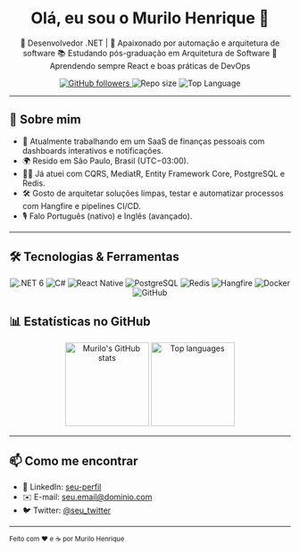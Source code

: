 <!--
  💡 Coloque o arquivo README.md na raiz de um repositório com o mesmo nome do seu usuário
  para que ele apareça automaticamente no seu perfil!
-->

<div align="center">
  <h1>Olá, eu sou o Murilo Henrique 👋</h1>

  <p>
    🎯 Desenvolvedor .NET | 🚀 Apaixonado por automação e arquitetura de software  
    📚 Estudando pós-graduação em Arquitetura de Software  
    🌱 Aprendendo sempre React e boas práticas de DevOps  
  </p>

  <!-- Badges de seguidores, repositórios e linguagens mais usadas -->
  <a href="https://github.com/seu-usuario">
    <img alt="GitHub followers" src="https://img.shields.io/github/followers/murilo433?label=Seguidores&style=social" />
  </a>
  <img src="https://img.shields.io/github/repo-size/seu-usuario/seu-usuario?label=Tamanho%20total" alt="Repo size" />
  <img src="https://img.shields.io/github/languages/top/seu-usuario/seu-repo-destacado" alt="Top Language" />
</div>

---

## 📖 Sobre mim

- 🔭 Atualmente trabalhando em um SaaS de finanças pessoais com dashboards interativos e notificações.  
- 🌍 Resido em São Paulo, Brasil (UTC−03:00).  
- 👨‍💻 Já atuei com CQRS, MediatR, Entity Framework Core, PostgreSQL e Redis.  
- 🛠 Gosto de arquitetar soluções limpas, testar e automatizar processos com Hangfire e pipelines CI/CD.  
- 🎙 Falo Português (nativo) e Inglês (avançado).

---

## 🛠️ Tecnologias & Ferramentas

<div align="center">
  <img src="https://img.shields.io/badge/.NET-6-blue?logo=dotnet" alt=".NET 6" />
  <img src="https://img.shields.io/badge/C%23-9.0-blueviolet?logo=c-sharp" alt="C#" />
  <img src="https://img.shields.io/badge/React-Native-20232A?logo=react" alt="React Native" />
  <img src="https://img.shields.io/badge/PostgreSQL-336791?logo=postgresql" alt="PostgreSQL" />
  <img src="https://img.shields.io/badge/Redis-DC382D?logo=redis" alt="Redis" />
  <img src="https://img.shields.io/badge/Hangfire-000000?logo=hangfire" alt="Hangfire" />
  <img src="https://img.shields.io/badge/Docker-2496ED?logo=docker" alt="Docker" />
  <img src="https://img.shields.io/badge/GitHub-A6ACAF?logo=github" alt="GitHub" />
</div>

## 📊 Estatísticas no GitHub

<!-- use o GitHub Readme Stats ou GitHub Profile README Generator -->
<div align="center">
  <img height="150" src="https://github-readme-stats.vercel.app/api?username=seu-usuario&show_icons=true&theme=default&hide_border=true" alt="Murilo's GitHub stats" />
  <img height="150" src="https://github-readme-stats.vercel.app/api/top-langs/?username=seu-usuario&layout=compact&theme=default&hide_border=true" alt="Top languages" />
</div>

---

## 📫 Como me encontrar

- 🔗 LinkedIn: [seu-perfil](https://linkedin.com/in/seu-usuario)  
- ✉️ E-mail: seu.email@dominio.com  
- 🐦 Twitter: [@seu_twitter](https://twitter.com/seu_twitter)  

---

<sub>Feito com ❤️ e ☕️ por Murilo Henrique</sub>
